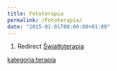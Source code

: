 ```yaml
---
title: Fototerapia
permalink: /Fototerapia/
date: "2015-01-01T00:00:00+01:00"
---
```


1.  Redirect [Światłoterapia](/atopedia/Światłoterapia "wikilink")

[kategoria:terapia](/atopedia/kategoria:terapia "wikilink")